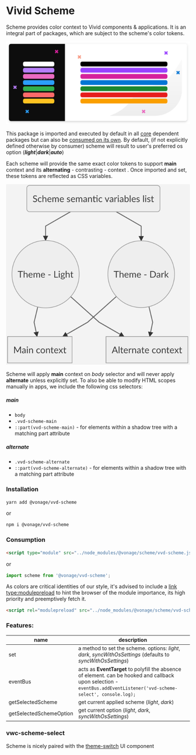 
# Vivid Scheme

Scheme provides color context to Vivid components & applications.
It is an integral part of packages, which are subject to the scheme's color tokens.

![Scheme Featured Image](scheme-featured-image.svg)

This package is imported and executed by default in all [core](/common/core) dependent packages but can also be [consumed on its own](#installation).
By default, (if not explicitly defined otherwise by consumer) scheme will result to user's preferred os option (***light***|***dark***|***auto***)
  
Each scheme will provide the same exact color tokens to support **main** context and its **alternating** - contrasting - context . Once imported and set, these tokens are reflected as CSS variables.

![Scheme graph](scheme-graph.png)

Scheme will apply **main** context on _body_ selector and will never apply **alternate** unless explicitly set.
To also be able to modify HTML scopes manually in apps, we include the following css selectors:
##### main
- `body`
- `.vvd-scheme-main`
- `::part(vvd-scheme-main)` - for elements within a shadow tree with a matching part attribute
##### alternate
- `.vvd-scheme-alternate`
- `::part(vvd-scheme-alternate)` - for elements within a shadow tree with a matching part attribute

### Installation

```bash
yarn add @vonage/vvd-scheme
```
or
```bash
npm i @vonage/vvd-scheme
```

### Consumption

```html
<script type="module" src="../node_modules/@vonage/scheme/vvd-scheme.js"></script>
```
or
```js
import scheme from '@vonage/vvd-scheme';
```

As colors are critical identities of our style, it's advised to include a [link type:modulepreload](https://developer.mozilla.org/en-US/docs/Web/HTML/Link_types/modulepreload) to hint the browser of the module importance, its high priority and preemptively fetch it. 
```html
<script rel="modulepreload" src="../node_modules/@vonage/scheme/vvd-scheme.js"></script>
```

### Features:
| name | description |
|--|--|
| set | a method to set the scheme. options: _light_, _dark_, _syncWithOsSettings_ (defaults to _syncWithOsSettings_) |
| eventBus | acts as **EventTarget** to polyfill the absence of element. can be hooked and callback upon selection - `eventBus.addEventListener('vvd-scheme-select', console.log);`  |
| getSelectedScheme | get current applied scheme (_light_, _dark_)|
| getSelectedSchemeOption | get current option (_light_, _dark_, _syncWithOsSettings_) |


### vwc-scheme-select
Scheme is nicely paired with the [theme-switch](/components/theme-switch) UI component
